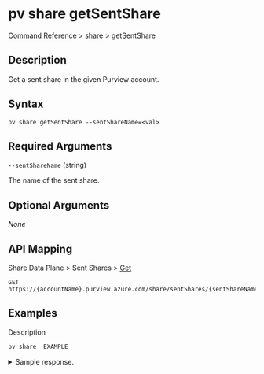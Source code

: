# pv share getSentShare

[Command Reference](../../../README.md#command-reference) > [share](./main.md) >  getSentShare

## Description

Get a sent share in the given Purview account.

## Syntax

```
pv share getSentShare --sentShareName=<val>
```

## Required Arguments

`--sentShareName` (string)

The name of the sent share.

## Optional Arguments

*None*

## API Mapping

Share Data Plane > Sent Shares > [Get](https://docs.microsoft.com/en-us/rest/api/purview/sharedataplane/sent-shares/get)
```
GET https://{accountName}.purview.azure.com/share/sentShares/{sentShareName}
```

## Examples

Description
```powershell
pv share _EXAMPLE_
```


<details><summary>Sample response.</summary>
<p>

```json
{
    "key": "value"
}
```
</p>
</details>
